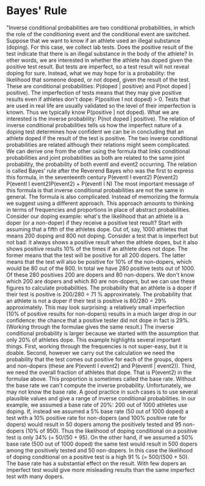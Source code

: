 # Bayes' Rule

"Inverse conditional probabilities are two conditional probabilities, in which the role of the conditioning event and the conditional event are switched. Suppose that we want to know if an athlete used an illegal substance (doping). For this case, we collect lab tests. Does the positive result of the test indicate that there is an illegal substance in the body of the athlete? In other words, we are interested in whether the athlete has doped given the positive test result. But tests are imperfect, so a test result will not reveal doping for sure. Instead, what we may hope for is a probability: the likelihood that someone doped, or not doped, given the result of the test. These are conditional probabilities: P(doped | positive) and P(not doped | positive). The imperfection of tests means that they may give positive results even if athletes don't dope: P(positive I not doped) > 0. Tests that are used in real life are usually validated so the level of their imperfection is known. Thus we typically know P(positive | not doped). What we are interested is the inverse probability: P(not doped | positive). The relation of inverse conditional probabilities tells us how the imperfect nature of a doping test determines how confident we can be in concluding that an athlete doped if the result of the test is positive. The two inverse conditional probabilities are related although their relations might seem complicated. We can derive one from the other using the formula that links conditional probabilities and joint probabilities as both are related to the same joint probability, the probability of both eventl and event2 occurring. The relation is called Bayes' rule after the Reverend Bayes who was the first to express this formula, in the seventeenth century P(eventl I event2) P(event2) P(eventl I event2)P(event2) + P(eventl I N) The most important message of this formula is that inverse conditional probabilities are not the same in general. The formula is also complicated. Instead of memorizing the formula we suggest using a different approach. This approach amounts to thinking in terms of frequencies and proportions in place of abstract probabilities. Consider our doping example: what's the likelihood that an athlete is a doper (or a non-doper) if they receive a positive test result? Start with assuming that a fifth of the athletes dope. Out of, say, 1000 athletes that means 200 doping and 800 not doping. Consider a test that is imperfect but not bad: it always shows a positive result when the athlete dopes, but it also shows positive results 10% of the times if an athlete does not dope. The former means that the test will be positive for all 200 dopers. The latter means that the test will also be positive for 10% of the non-dopers, which would be 80 out of the 800. In total we have 280 positive tests out of 1000. Of these 280 positives 200 are dopers and 80 non-dopers. We don't know which 200 are dopers and which 80 are non-dopers, but we can use these figures to calculate probabilities. The probability that an athlete is a doper if their test is positive is 200/280 = 71 % approximately. The probability that an athlete is not a doper if their test is positive is 80/280 = 29% approximately. This may look surprising: a relatively small imperfection (10% of positive results for non-dopers) results in a much larger drop in our confidence: the chance that a positive tester did not dope in fact is 29%. (Working through the formulae gives the same result.) The inverse conditional probability is larger because we started with the assumption that only 20% of athletes dope. This example highlights several important things. First, working through the frequencies is not super-easy, but it is doable. Second, however we carry out the calculation we need the probability that the test comes out positive for each of the groups, dopers and non-dopers (these are P(eventl I event2) and P(eventl | event2)). Third, we need the overall fraction of athletes that dope. That is P(event2) in the formulae above. This proportion is sometimes called the base rate. Without the base rate we can't compute the inverse probability. Unfortunately, we may not know the base rate. A good practice in such cases is to use several plausible values and give a range of inverse conditional probabilities. In our example, we assumed a base rate of 20%: 200 out of 1000 athletes use doping. If, instead we assumed a 5% base rate (50 out of 1000 doped) a test with a 10% positive rate for non-dopers (and 100% positive rate for dopers) would result in 50 dopers among the positively tested and 95 non-dopers (10% of 950). Thus the likelihood of doping conditional on a positive test is only 34% (= 50/(50 + 95). On the other hand, if we assumed a 50% base rate (500 out of 1000 doped) the same test would result in 500 dopers among the positively tested and 50 non-dopers. In this case the likelihood of doping conditional on a positive test is a high 91 % (= 500/(500 + 50). The base rate has a substantial effect on the result. With few dopers an imperfect test would give more misleading results than the same imperfect test with many dopers.
